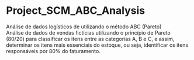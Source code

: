 # Project_SCM_ABC_Analysis
Análise de dados logísticos de utilizando o método ABC (Pareto) \
Análise de dados de vendas fictícias utilizando o princípio de Pareto (80/20) para classificar os itens entre as categorias A, B e C, e assim, determinar os itens mais essenciais do estoque, ou seja, identificar os itens responsáveis por 80% do faturamento. 
